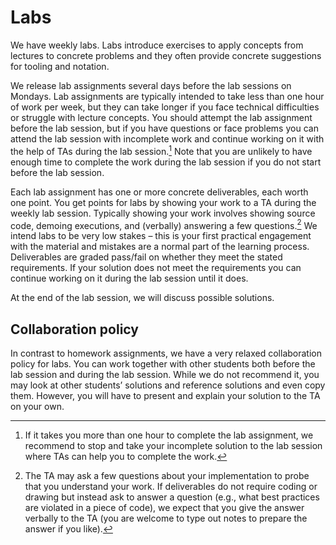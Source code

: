 # Labs

We have weekly labs. Labs introduce exercises to apply concepts from lectures to concrete problems and they often provide concrete suggestions for tooling and notation.

We release lab assignments several days before the lab sessions on Mondays. Lab assignments are typically intended to take less than one hour of work per week, but they can take longer if you face technical difficulties or struggle with lecture concepts. You should attempt the lab assignment before the lab session, but if you have questions or face problems you can attend the lab session with incomplete work and continue working on it with the help of TAs during the lab session.[^1] Note that you are unlikely to have enough time to complete the work during the lab session if you do not start before the lab session.

Each lab assignment has one or more concrete deliverables, each worth one point. You get points for labs by showing your work to a TA during the weekly lab session. Typically showing your work involves showing source code, demoing executions, and (verbally) answering a few questions.[^2] We intend labs to be very low stakes – this is your first practical engagement with the material and mistakes are a normal part of the learning process. Deliverables are graded pass/fail on whether they meet the stated requirements. If your solution does not meet the requirements you can continue working on it during the lab session until it does.

At the end of the lab session, we will discuss possible solutions.

## Collaboration policy 

In contrast to homework assignments, we have a very relaxed collaboration policy for labs. You can work together with other students both before the lab session and during the lab session. While we do not recommend it, you may look at other students’ solutions and reference solutions and even copy them. However, you will have to present and explain your solution to the TA on your own.



[^1]: If it takes you more than one hour to complete the lab assignment, we recommend to stop and take your incomplete solution to the lab session where TAs can help you to complete the work.
[^2]: The TA may ask a few questions about your implementation to probe that you understand your work. If deliverables do not require coding or drawing but instead ask to answer a question (e.g., what best practices are violated in a piece of code), we expect that you give the answer verbally to the TA (you are welcome to type out notes to prepare the answer if you like).
